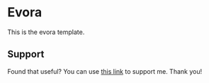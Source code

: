 # Evora
This is the evora template.

## Support
Found that useful? You can use [this link](https://www.buymeacoffee.com/samuelryc) to support me. Thank you!
